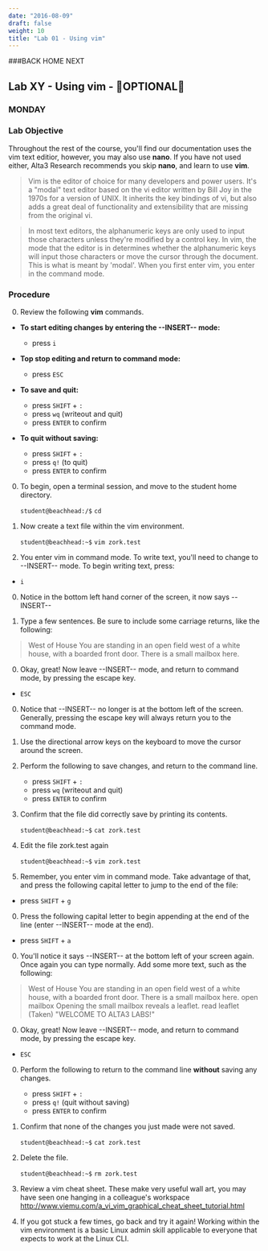 ```yaml
---
date: "2016-08-09"
draft: false
weight: 10
title: "Lab 01 - Using vim"
---
```


###BACK          HOME          NEXT

## Lab XY - Using vim - &#x1F528;OPTIONAL&#x1F528;

### MONDAY

### Lab Objective

Throughout the rest of the course, you'll find our documentation uses the vim text editior, however, you may also use **nano**. If you have not used either, Alta3 Research recommends you skip **nano**, and learn to use **vim**.

  > Vim is the editor of choice for many developers and power users. It's a "modal" text editor based on the vi editor written by Bill Joy in the 1970s for a version of UNIX. It inherits the key bindings of vi, but also adds a great deal of functionality and extensibility that are missing from the original vi. 

  > In most text editors, the alphanumeric keys are only used to input those characters unless they're modified by a control key. In vim, the mode that the editor is in determines whether the alphanumeric keys will input those characters or move the cursor through the document. This is what is meant by 'modal'. When you first enter vim, you enter in the command mode.

### Procedure

0. Review the following **vim** commands.

  - **To start editing changes by entering the --INSERT-- mode:**
    - press `i`
  
  - **Top stop editing and return to command mode:**
    - press `ESC`

  - **To save and quit:** 
    - press `SHIFT` + `:`
    - press `wq` (writeout and quit)
    - press `ENTER` to confirm

  - **To quit without saving:**
    - press `SHIFT` + `:`
    - press `q!` (to quit)
    - press `ENTER` to confirm

0. To begin, open a terminal session, and move to the student home directory.

    `student@beachhead:/$` `cd`

0. Now create a text file within the vim environment.

    `student@beachhead:~$` `vim zork.test`

0. You enter vim in command mode. To write text, you'll need to change to --INSERT-- mode. To begin writing text, press:

  - `i`

0. Notice in the bottom left hand corner of the screen, it now says --INSERT--

0. Type a few sentences. Be sure to include some carriage returns, like the following:
 
  > West of House
  > You are standing in an open field west of a white house, with a boarded front door.
  > There is a small mailbox here.

0. Okay, great! Now leave --INSERT-- mode, and return to command mode, by pressing the escape key.

  - `ESC`

0. Notice that --INSERT-- no longer is at the bottom left of the screen. Generally, pressing the escape key will always return you to the command mode.

0. Use the directional arrow keys on the keyboard to move the cursor around the screen.

0. Perform the following to save changes, and return to the command line.
    - press `SHIFT` + `:`
    - press `wq` (writeout and quit)
    - press `ENTER` to confirm

0. Confirm that the file did correctly save by printing its contents.

    `student@beachhead:~$` `cat zork.test`

0. Edit the file zork.test again

    `student@beachhead:~$` `vim zork.test`

0. Remember, you enter vim in command mode. Take advantage of that, and press the following capital letter to jump to the end of the file:

  - press `SHIFT` + `g`

0. Press the following capital letter to begin appending at the end of the line (enter --INSERT-- mode at the end).

  - press `SHIFT` + `a`

0. You'll notice it says --INSERT-- at the bottom left of your screen again. Once again you can type normally. Add some more text, such as the following:

  > West of House
  > You are standing in an open field west of a white house, with a boarded front door.
  > There is a small mailbox here.
  > open mailbox
  > Opening the small mailbox reveals a leaflet.
  > read leaflet
  > (Taken)
  > "WELCOME TO ALTA3 LABS!"
  
0. Okay, great! Now leave --INSERT-- mode, and return to command mode, by pressing the escape key.

  - `ESC`

0. Perform the following to return to the command line **without** saving any changes.
    - press `SHIFT` + `:`
    - press `q!` (quit without saving)
    - press `ENTER` to confirm

0. Confirm that none of the changes you just made were not saved.

    `student@beachhead:~$` `cat zork.test`

0. Delete the file.

    `student@beachhead:~$` `rm zork.test`

0. Review a vim cheat sheet. These make very useful wall art, you may have seen one hanging in a colleague's workspace http://www.viemu.com/a_vi_vim_graphical_cheat_sheet_tutorial.html

0. If you got stuck a few times, go back and try it again! Working within the vim environment is a basic Linux admin skill applicable to everyone that expects to work at the Linux CLI.
